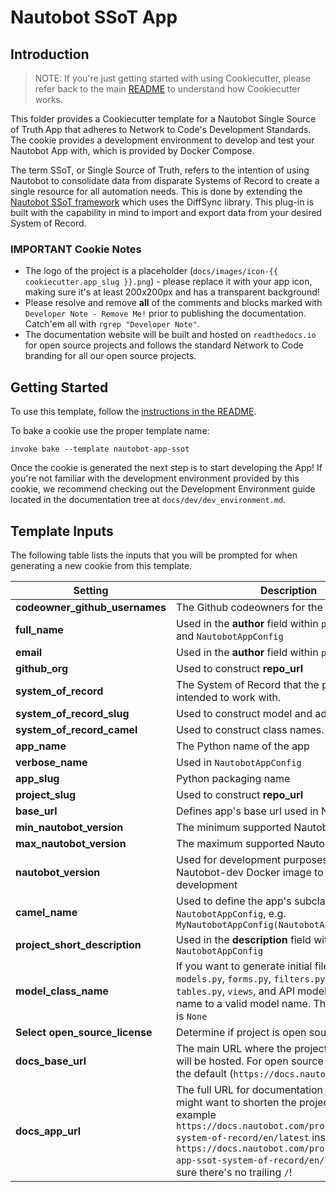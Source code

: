# Nautobot SSoT App

## Introduction

> NOTE: If you're just getting started with using Cookiecutter, please refer back to the main [README](../README.md) to understand how Cookiecutter works.

This folder provides a Cookiecutter template for a Nautobot Single Source of Truth App that adheres to Network to Code's Development Standards. The cookie provides a development environment to develop and test your Nautobot App with, which is provided by Docker Compose.

The term SSoT, or Single Source of Truth, refers to the intention of using Nautobot to consolidate data from disparate Systems of Record to create a single resource for all automation needs. This is done by extending the [Nautobot SSoT framework](https://github.com/nautobot/nautobot-app-ssot) which uses the DiffSync library. This plug-in is built with the capability in mind to import and export data from your desired System of Record.

### IMPORTANT Cookie Notes

- The logo of the project is a placeholder (`docs/images/icon-{{ cookiecutter.app_slug }}.png`) - please replace it with your app icon, making sure it's at least 200x200px and has a transparent background!
- Please resolve and remove **all** of the comments and blocks marked with `Developer Note - Remove Me!` prior to publishing the documentation. Catch'em all with `rgrep "Developer Note"`.
- The documentation website will be built and hosted on `readthedocs.io` for open source projects and follows the standard Network to Code branding for all our open source projects.

## Getting Started

To use this template, follow the [instructions in the README](../README.md).

To bake a cookie use the proper template name:

```
invoke bake --template nautobot-app-ssot
```

Once the cookie is generated the next step is to start developing the App! If you're not familiar with the development environment provided by this cookie, we recommend checking out the Development Environment guide located in the documentation tree at `docs/dev/dev_environment.md`.

## Template Inputs

The following table lists the inputs that you will be prompted for when generating a new cookie from this template.

| Setting | Description |
|-------- | ----------- |
| **codeowner_github_usernames** | The Github codeowners for the new app |
| **full_name** | Used in the **author** field within `pyproject.toml` and `NautobotAppConfig` |
| **email** | Used in the **author** field within `pyproject.toml` |
| **github_org** | Used to construct **repo_url** |
| **system_of_record** | The System of Record that the plug-in is intended to work with. |
| **system_of_record_slug** | Used to construct model and adapter names. |
| **system_of_record_camel** | Used to construct class names. |
| **app_name** | The Python name of the app |
| **verbose_name** | Used in `NautobotAppConfig` |
| **app_slug** | Python packaging name |
| **project_slug** | Used to construct **repo_url** |
| **base_url** | Defines app's base url used in Nautobot |
| **min_nautobot_version** | The minimum supported Nautobot version |
| **max_nautobot_version** | The maximum supported Nautobot version |
| **nautobot_version** | Used for development purposes to decide with Nautobot-dev Docker image to use for development |
| **camel_name** | Used to define the app's subclassing of `NautobotAppConfig`, e.g. `MyNautobotAppConfig(NautobotAppConfig):` |
| **project_short_description** | Used in the **description** field within `NautobotAppConfig` |
| **model_class_name** | If you want to generate initial files, such as `models.py`, `forms.py`, `filters.py`, `navigation.py`, `tables.py`, `views`, and API models, initialize this name to a valid model name. The default value is `None` |
| **Select open_source_license** | Determine if project is open source or not |
| **docs_base_url**| The main URL where the project documentation will be hosted. For open source projects use the default (`https://docs.nautobot.com`). |
| **docs_app_url**| The full URL for documentation hosting. You might want to shorten the project alias, for example `https://docs.nautobot.com/projects/ssot-system-of-record/en/latest` instead of `https://docs.nautobot.com/projects/nautobot-app-ssot-system-of-record/en/latest`. Make sure there's no trailing `/`! |
